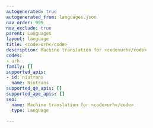```yaml
---
autogenerated: true
autogenerated_from: languages.json
nav_order: 999
nav_exclude: true
parent: Languages
layout: language
title: <code>urh</code>
description: Machine translation for <code>urh</code>
codes:
- urh
family: []
supported_apis:
- id: niutrans
  name: Niutrans
supported_qe_apis: []
supported_ape_apis: []
seo:
  name: Machine translation for <code>urh</code>
  type: Language

---
```



